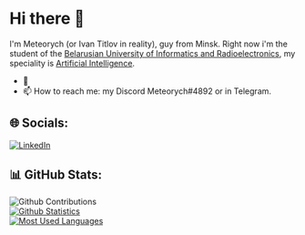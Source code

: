 # Hi there 👋

I'm Meteorych (or Ivan Titlov in reality), guy from Minsk. Right now i'm the student of the [Belarusian University of Informatics and Radioelectronics](https://www.bsuir.by/en/), my speciality is [Artificial Intelligence](https://www.bsuir.by/en/academic-department-of-intelligent-information-technologies).

- 🌱 
- 📫 How to reach me: my Discord Meteorych#4892 or in Telegram.

## 🌐 Socials:

[![LinkedIn](https://img.shields.io/badge/LinkedIn-%230077B5.svg?logo=linkedin&logoColor=white)](https://www.linkedin.com/in/ivan-titlov-9b8127268/) 

## 📊 GitHub Stats:

![Github Contributions](https://github-readme-streak-stats.herokuapp.com/?user=Meteorych&theme=dark&include_all_commits)<br/>
[![Github Statistics](https://github-readme-stats.vercel.app/api?username=Meteorych)](https://github.com/Meteorych/github-readme-stats)<br>
[![Most Used Languages](https://github-readme-stats.vercel.app/api/top-langs/?username=Meteorych&exclude_repo=LOIS1Lab)](https://github.com/Meteorych/github-readme-stats)

